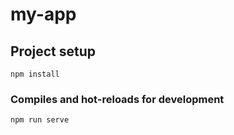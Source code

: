 # my-app

## Project setup
```
npm install
```

### Compiles and hot-reloads for development
```
npm run serve
```


